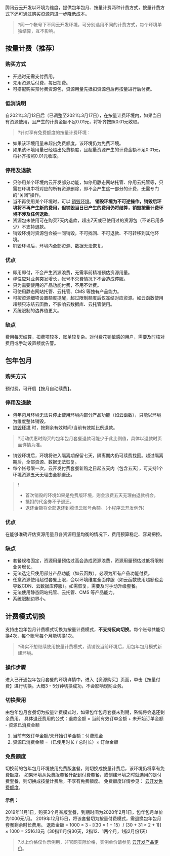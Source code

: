 腾讯云云开发以环境为维度，提供包年包月、按量计费两种计费方式，按量计费方式下还可通过购买资源包进一步降低成本。
>?同一个帐号下不同云开发环境，可分别选用不同的计费方式，每个环境单独结算，互不影响。

## 按量计费（推荐）

### 购买方式
- 开通时无需支付费用。
- 先用资源后付费，每日扣费。
- 可搭配购买预付费资源包，资源用量先抵扣资源包后再按量进行后付费。

### 低消说明
自2021年3月12日后（已调整至2021年3月17日），在按量计费环境内，如果当日有资源使用，且产生的计费金额不足0.01元，将补齐按照0.01元收取。

>?针对享有免费额度的按量计费环境：
- 如果该环境用量未超出免费额度，该环境仍为免费环境。
- 如果该环境用量已经超出免费额度，且超量资源产生的计费金额不足0.01元，将补齐按照0.01元收取。

### 停用及退款
- 只停用某个环境内云开发部分功能，如停用静态网站托管、停用云托管等，只需在环境中将对应的所有资源删除，即不会产生这一部分的计费，无需专门的“关闭”操作。
- 当不再使用某个环境时，可以 [销毁环境](https://cloud.tencent.com/document/product/876/40467)。 **销毁环境为不可逆操作，销毁后环境将不再产生新的费用，但销毁当日已产生的费用仍将结算，销毁按量计费环境不涉及任何退款**。
- 资源包未使用可在购买7天内退款，超出7天或已使用过的资源包（不论已用多少）不支持退款。
- 销毁环境时资源包会被一同销毁，不可找回、不可退款、不可转移到其他环境。
- 销毁环境后，环境内全部资源、数据无法恢复。

### 优点
- 即用即付，不会产生资源浪费，无需事前精准预估资源用量。
- 弹性应对业务突发增长，帐号不欠费情况下不会造成停服。
- 只为需要使用的产品功能付费，不用不计费。
- 可使用静态网站托管、云托管、CMS 等独有产品能力。
- 可按资源细项设置额度提醒，超过限制额度后仅冻结对应资源。如云函数使用超额只冻结云函数，不影响云数据库、云托管使用。
- 系统限制的边界值更大。

### 缺点
费用每天结算，扣费项较多、账单较复杂。对付费花销敏感的用户，需要及时核对费用或手动设置额度告警。


## 包年包月

### 购买方式
预付费，可开启【按月自动续费】。

### 停用及退款
- 包年包月环境无法只停止使用环境内部分产品功能（如云函数），只能以环境为维度整体销毁。
- [销毁环境](https://cloud.tencent.com/document/product/876/40467) 时，按剩余有效时间/当前有效期比例退款。
> ?活动优惠时购买的包年包月套餐退款可能少于此比例值，具体以退款时页面详情为准。
- 销毁环境后，环境将进入隔离期保留七天，隔离期内仍可续费找回。超过隔离期后，全部资源、数据无法恢复。
- 每个帐号限一次，云开发付费套餐新购之日起五天内（包含五天），可支持1个环境资源五天无理由全额退还。
>!
>- 首次销毁的环境如果是免费版环境，则会浪费五天无理由退款机会。
>- 抵扣的代金券不予退还。
>- 退还金额将全部退还到腾讯云账号余额。（小程序云开发例外）

### 优点
在能够准确评估资源用量且各资源用量均衡的情况下，费用预算稳定、容易把控。

### 缺点
 - 套餐规格固定，资源用量预估过高会造成资源浪费，资源用量预估过低将限制业务增长。
 - 无法选定只使用部分产品功能（如云函数），必须为所有产品功能付费。
 - 任意资源使用超过套餐上限，会以环境维度全面停服（如云函数使用超额也会导致CDN、云数据库停服）。如需恢复，需要及时手动升级套餐。
 - 无法使用静态网站托管、云托管、CMS 等产品能力。
 - 系统限制边界小。


## 计费模式切换
支持由包年包月计费模式切换为按量计费模式，**不支持反向切换**。每个账号共能切换4次，每个账号每个月能切换1次。
> ?确实不想继续使用按量计费模式，请销毁当前环境后，用包年包月模式新建环境。

### 操作步骤
进入已开通包年包月套餐的环境详情中，进入【资源购买】页面，单击【按量付费】进行切换。大概3 - 5分钟切换成功，不会影响现网业务。

### 切换费用
由包年包月套餐切为按量计费模式时，如果包年包月套餐未到期，系统将会退还剩余费用。
具体退还费用的公式：退款金额 = 当前有效订单金额 + 未开始订单金额 - 资源已消费金额
1. 当前有效订单金额/未开始订单金额：付费现金
2. 资源已消费金额 =（已使用时长 / 总时长）× 订单金额

### 免费额度
切换前的包年包月环境使用免费版套餐，则切换成按量计费后，该环境仍将享有免费额度。
如果环境从免费版套餐升配到付费套餐，或创建环境之时就选用的是付费套餐，则切换成按量计费后，不享有免费额度。
免费额度详情参见： [云开发免费额度](https://cloud.tencent.com/document/product/876/47816)。

#### 示例：
2019年11月1日，购买3个月某版套餐，到期时间为2020年2月1日，包年包月单价为1000元/月。
2019年12月15日，将该套餐切为按量付费模式，需退换包年包月套餐剩余时长费用。
退款金额 = 1000 × 3 - [(30 × 1 + 15）/ (30 + 31 × 2 + 1)] × 1000 = 2516.13元（30指11月份30天，2指12、1两个月，1指2月份1天）
>?以上价格仅作示例用，非官网实际价格，实例单价请参见 [云开发产品定价](https://cloud.tencent.com/document/product/876/39095)。
